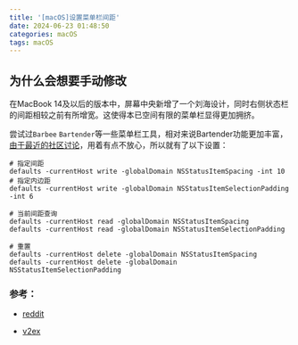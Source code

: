 ```yaml
---
title: '[macOS]设置菜单栏间距'
date: 2024-06-23 01:48:50
categories: macOS
tags: macOS
---
```


## 为什么会想要手动修改
在MacBook 14及以后的版本中，屏幕中央新增了一个刘海设计，同时右侧状态栏的间距相较之前有所增宽。这使得本已空间有限的菜单栏显得更加拥挤。

尝试过`Barbee`  `Bartender`等一些菜单栏工具，相对来说Bartender功能更加丰富，[由于最近的社区讨论](https://www.reddit.com/r/macapps/comments/1d7zjv8/bartender_5_not_safe_anymore_warning_from/)，用着有点不放心，所以就有了以下设置：



```shell
# 指定间距
defaults -currentHost write -globalDomain NSStatusItemSpacing -int 10
# 指定内边距
defaults -currentHost write -globalDomain NSStatusItemSelectionPadding -int 6

# 当前间距查询
defaults -currentHost read -globalDomain NSStatusItemSpacing
defaults -currentHost read -globalDomain NSStatusItemSelectionPadding

# 重置
defaults -currentHost delete -globalDomain NSStatusItemSpacing
defaults -currentHost delete -globalDomain NSStatusItemSelectionPadding
```



### 参考：

- [reddit](https://www.reddit.com/r/macapps/comments/1d8l54f/reduce_spacing_between_menubar_items/)

- [v2ex](https://cn.v2ex.com/t/1047186#reply29)